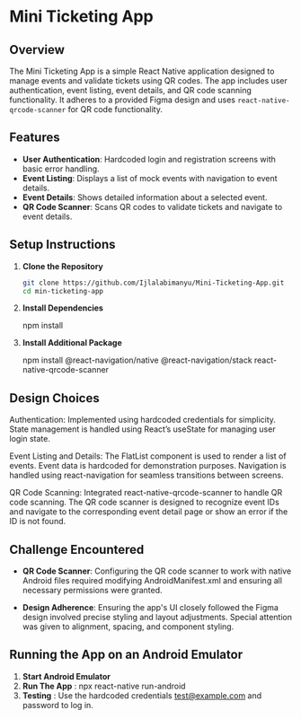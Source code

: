 # Mini Ticketing App

## Overview

The Mini Ticketing App is a simple React Native application designed to manage events and validate tickets using QR codes. The app includes user authentication, event listing, event details, and QR code scanning functionality. It adheres to a provided Figma design and uses `react-native-qrcode-scanner` for QR code functionality.

## Features

- **User Authentication**: Hardcoded login and registration screens with basic error handling.
- **Event Listing**: Displays a list of mock events with navigation to event details.
- **Event Details**: Shows detailed information about a selected event.
- **QR Code Scanner**: Scans QR codes to validate tickets and navigate to event details.

## Setup Instructions

1. **Clone the Repository**

   ```bash
   git clone https://github.com/Ijlalabimanyu/Mini-Ticketing-App.git
   cd min-ticketing-app

2. **Install Dependencies**

    npm install

3. **Install Additional Package**

    npm install @react-navigation/native @react-navigation/stack react-native-qrcode-scanner

## Design Choices

Authentication: Implemented using hardcoded credentials for simplicity. State management is handled using React’s useState for managing user login state.

Event Listing and Details: The FlatList component is used to render a list of events. Event data is hardcoded for demonstration purposes. Navigation is handled using react-navigation for seamless transitions between screens.

QR Code Scanning: Integrated react-native-qrcode-scanner to handle QR code scanning. The QR code scanner is designed to recognize event IDs and navigate to the corresponding event detail page or show an error if the ID is not found.

## Challenge Encountered

- **QR Code Scanner**: Configuring the QR code scanner to work with native Android files required modifying AndroidManifest.xml and ensuring all necessary permissions were granted.

- **Design Adherence**: Ensuring the app's UI closely followed the Figma design involved precise styling and layout adjustments. Special attention was given to alignment, spacing, and component styling.

## Running the App on an Android Emulator

1. **Start Android Emulator**
2. **Run The App** : npx react-native run-android
3. **Testing** : Use the hardcoded credentials test@example.com and password to log in.

